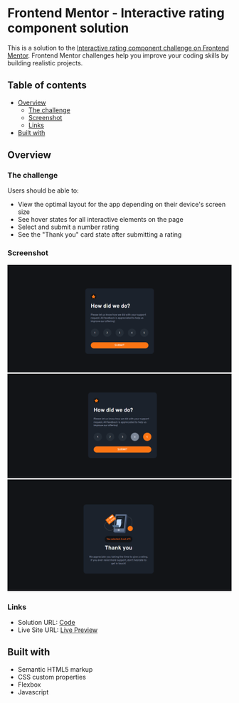 # Frontend Mentor - Interactive rating component solution

This is a solution to the [Interactive rating component challenge on Frontend Mentor](https://www.frontendmentor.io/challenges/interactive-rating-component-koxpeBUmI). Frontend Mentor challenges help you improve your coding skills by building realistic projects. 

## Table of contents

- [Overview](#overview)
  - [The challenge](#the-challenge)
  - [Screenshot](#screenshot)
  - [Links](#links)
- [Built with](#built-with)


## Overview

### The challenge

Users should be able to:

- View the optimal layout for the app depending on their device's screen size
- See hover states for all interactive elements on the page
- Select and submit a number rating
- See the "Thank you" card state after submitting a rating

### Screenshot

![Home Page](./home_page.png)
![Home Page - Active State](./active_state.png)
![Thank you page](./thank_you.png)


### Links

- Solution URL: [Code](https://github.com/Douoo/frontendmentor_challenges/tree/main/interactive-rating-component-main)
- Live Site URL: [Live Preview](https://douoo.github.io/frontendmentor_challenges/interactive-rating-component-main/)


## Built with

- Semantic HTML5 markup
- CSS custom properties
- Flexbox
- Javascript

